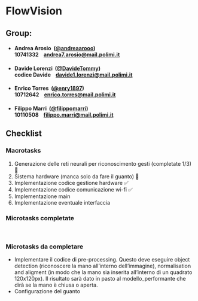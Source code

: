 # FlowVision

## Group:

- ####  Andrea Arosio &nbsp;([@andreaarooo](https://github.com/andreaarooo))<br> 10741332 &nbsp;&nbsp; andrea7.arosio@mail.polimi.it

- ####  Davide Lorenzi &nbsp;([@DavideTommy](https://github.com/DavideTommy))<br> codice Davide &nbsp;&nbsp; davide1.lorenzi@mail.polimi.it

- ####  Enrico Torres &nbsp;([@enry1897](https://github.com/enry1897))<br> 10712642 &nbsp;&nbsp; enrico.torres@mail.polimi.it

- ####  Filippo Marri &nbsp;([@filippomarri](https://github.com/filippomarri))<br> 10110508 &nbsp;&nbsp; filippo.marri@mail.polimi.it

## Checklist

### Macrotasks
1.	Generazione delle reti neurali per riconoscimento gesti (completate 1/3) 🔄
2.	Sistema hardware (manca solo da fare il guanto) 🔄
3.	Implementazione codice gestione hardware ✅
4.	Implementazione codice comunicazione wi-fi ✅
5.	Implementazione main 
6.  Implementazione eventuale interfaccia



### Microtasks completate

 


### Microtasks da completare
-	Implementare il codice di pre-processing. Questo deve eseguire object detection (riconoscere la mano all’interno dell’immagine), normalisation and aligment (in modo che la mano sia inserita all’interno di un quadrato 120x120px). Il risultato sarà dato in pasto al modello_performante che dirà se la mano è chiusa o aperta.
-	Configurazione del guanto
